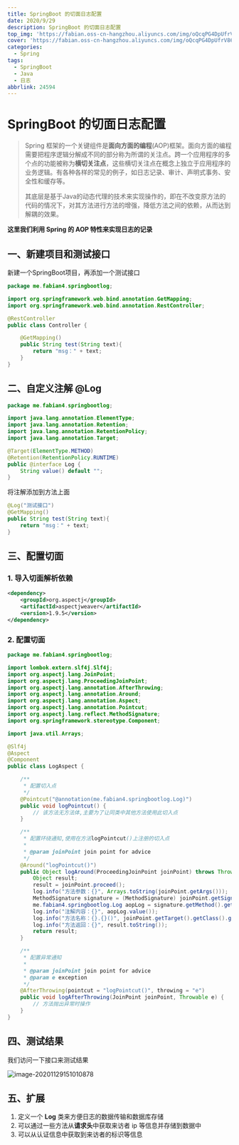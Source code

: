 ```yaml
---
title: SpringBoot 的切面日志配置
date: 2020/9/29
description: SpringBoot 的切面日志配置
top_img: 'https://fabian.oss-cn-hangzhou.aliyuncs.com/img/oQcqPG4DpUfrV86.jpg'
cover: 'https://fabian.oss-cn-hangzhou.aliyuncs.com/img/oQcqPG4DpUfrV86.jpg'
categories:
  - Spring
tags:
  - SpringBoot
  - Java
  - 日志
abbrlink: 24594
---
```


# SpringBoot 的切面日志配置

> Spring 框架的一个关键组件是**面向方面的编程**(AOP)框架。面向方面的编程需要把程序逻辑分解成不同的部分称为所谓的关注点。跨一个应用程序的多个点的功能被称为**横切关注点**，这些横切关注点在概念上独立于应用程序的业务逻辑。有各种各样的常见的例子，如日志记录、审计、声明式事务、安全性和缓存等。
>
> 其底层是基于Java的动态代理的技术来实现操作的，即在不改变原方法的代码的情况下，对其方法进行方法的增强，降低方法之间的依赖，从而达到解耦的效果。

**这里我们利用 Spring 的 AOP 特性来实现日志的记录**

## 一、新建项目和测试接口

新建一个SpringBoot项目，再添加一个测试接口

~~~java
package me.fabian4.springbootlog;

import org.springframework.web.bind.annotation.GetMapping;
import org.springframework.web.bind.annotation.RestController;

@RestController
public class Controller {

    @GetMapping()
    public String test(String text){
        return "msg：" + text;
    }
}
~~~

## 二、自定义注解 @Log

```java
package me.fabian4.springbootlog;

import java.lang.annotation.ElementType;
import java.lang.annotation.Retention;
import java.lang.annotation.RetentionPolicy;
import java.lang.annotation.Target;

@Target(ElementType.METHOD)
@Retention(RetentionPolicy.RUNTIME)
public @interface Log {
    String value() default "";
}
```

将注解添加到方法上面

~~~java
@Log("测试接口")
@GetMapping()
public String test(String text){
    return "msg：" + text;
}
~~~

## 三、配置切面

### 1. 导入切面解析依赖

~~~xml
<dependency>
    <groupId>org.aspectj</groupId>
    <artifactId>aspectjweaver</artifactId>
    <version>1.9.5</version>
</dependency>
~~~

### 2. 配置切面

~~~java
package me.fabian4.springbootlog;

import lombok.extern.slf4j.Slf4j;
import org.aspectj.lang.JoinPoint;
import org.aspectj.lang.ProceedingJoinPoint;
import org.aspectj.lang.annotation.AfterThrowing;
import org.aspectj.lang.annotation.Around;
import org.aspectj.lang.annotation.Aspect;
import org.aspectj.lang.annotation.Pointcut;
import org.aspectj.lang.reflect.MethodSignature;
import org.springframework.stereotype.Component;

import java.util.Arrays;

@Slf4j
@Aspect
@Component
public class LogAspect {

    /**
     * 配置切入点
     */
    @Pointcut("@annotation(me.fabian4.springbootlog.Log)")
    public void logPointcut() {
        // 该方法无方法体,主要为了让同类中其他方法使用此切入点
    }

    /**
     * 配置环绕通知,使用在方法logPointcut()上注册的切入点
     *
     * @param joinPoint join point for advice
     */
    @Around("logPointcut()")
    public Object logAround(ProceedingJoinPoint joinPoint) throws Throwable {
        Object result;
        result = joinPoint.proceed();
        log.info("方法参数：{}", Arrays.toString(joinPoint.getArgs()));
        MethodSignature signature = (MethodSignature) joinPoint.getSignature();
        me.fabian4.springbootlog.Log aopLog = signature.getMethod().getAnnotation(me.fabian4.springbootlog.Log.class);
        log.info("注解内容：{}", aopLog.value());
        log.info("方法名称：{}.{}()", joinPoint.getTarget().getClass().getName(), signature.getName());
        log.info("方法返回：{}", result.toString());
        return result;
    }

    /**
     * 配置异常通知
     *
     * @param joinPoint join point for advice
     * @param e exception
     */
    @AfterThrowing(pointcut = "logPointcut()", throwing = "e")
    public void logAfterThrowing(JoinPoint joinPoint, Throwable e) {
        // 方法抛出异常时操作
    }
}
~~~

## 四、测试结果

我们访问一下接口来测试结果

![image-20201129151010878](https://fabian.oss-cn-hangzhou.aliyuncs.com/img/UxhpqRgEKckjQil.png)

## 五、扩展

1. 定义一个 **Log** 类来方便日志的数据传输和数据库存储
2. 可以通过一些方法从**请求头**中获取来访者 ip 等信息并存储到数据中
3. 可以从认证信息中获取到来访者的标识等信息